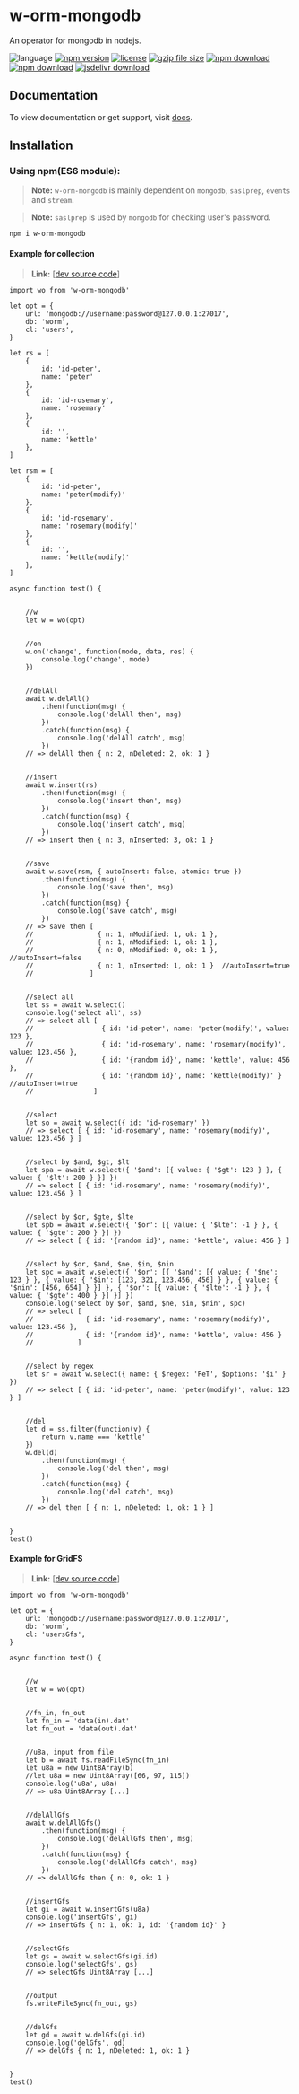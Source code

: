 # w-orm-mongodb
An operator for mongodb in nodejs.

![language](https://img.shields.io/badge/language-JavaScript-orange.svg) 
[![npm version](http://img.shields.io/npm/v/w-orm-mongodb.svg?style=flat)](https://npmjs.org/package/w-orm-mongodb) 
[![license](https://img.shields.io/npm/l/w-orm-mongodb.svg?style=flat)](https://npmjs.org/package/w-orm-mongodb) 
[![gzip file size](http://img.badgesize.io/yuda-lyu/w-orm-mongodb/master/dist/w-orm-mongodb.umd.js.svg?compression=gzip)](https://github.com/yuda-lyu/w-orm-mongodb)
[![npm download](https://img.shields.io/npm/dt/w-orm-mongodb.svg)](https://npmjs.org/package/w-orm-mongodb) 
[![npm download](https://img.shields.io/npm/dm/w-orm-mongodb.svg)](https://npmjs.org/package/w-orm-mongodb) 
[![jsdelivr download](https://img.shields.io/jsdelivr/npm/hm/w-orm-mongodb.svg)](https://www.jsdelivr.com/package/npm/w-orm-mongodb)

## Documentation
To view documentation or get support, visit [docs](https://yuda-lyu.github.io/w-orm-mongodb/WOrm.html).

## Installation
### Using npm(ES6 module):
> **Note:** `w-orm-mongodb` is mainly dependent on `mongodb`, `saslprep`, `events` and `stream`.

> **Note:** `saslprep` is used by `mongodb` for checking user's password.

```alias
npm i w-orm-mongodb
```
#### Example for collection
> **Link:** [[dev source code](https://github.com/yuda-lyu/w-orm-mongodb/blob/master/g-basic.mjs)]
```alias
import wo from 'w-orm-mongodb'

let opt = {
    url: 'mongodb://username:password@127.0.0.1:27017',
    db: 'worm',
    cl: 'users',
}

let rs = [
    {
        id: 'id-peter',
        name: 'peter'
    },
    {
        id: 'id-rosemary',
        name: 'rosemary'
    },
    {
        id: '',
        name: 'kettle'
    },
]

let rsm = [
    {
        id: 'id-peter',
        name: 'peter(modify)'
    },
    {
        id: 'id-rosemary',
        name: 'rosemary(modify)'
    },
    {
        id: '',
        name: 'kettle(modify)'
    },
]

async function test() {


    //w
    let w = wo(opt)


    //on
    w.on('change', function(mode, data, res) {
        console.log('change', mode)
    })


    //delAll
    await w.delAll()
        .then(function(msg) {
            console.log('delAll then', msg)
        })
        .catch(function(msg) {
            console.log('delAll catch', msg)
        })
    // => delAll then { n: 2, nDeleted: 2, ok: 1 }


    //insert
    await w.insert(rs)
        .then(function(msg) {
            console.log('insert then', msg)
        })
        .catch(function(msg) {
            console.log('insert catch', msg)
        })
    // => insert then { n: 3, nInserted: 3, ok: 1 }


    //save
    await w.save(rsm, { autoInsert: false, atomic: true })
        .then(function(msg) {
            console.log('save then', msg)
        })
        .catch(function(msg) {
            console.log('save catch', msg)
        })
    // => save then [ 
    //                { n: 1, nModified: 1, ok: 1 },
    //                { n: 1, nModified: 1, ok: 1 }, 
    //                { n: 0, nModified: 0, ok: 1 }, //autoInsert=false
    //                { n: 1, nInserted: 1, ok: 1 }  //autoInsert=true
    //              ]


    //select all
    let ss = await w.select()
    console.log('select all', ss)
    // => select all [ 
    //                 { id: 'id-peter', name: 'peter(modify)', value: 123 },
    //                 { id: 'id-rosemary', name: 'rosemary(modify)', value: 123.456 },
    //                 { id: '{random id}', name: 'kettle', value: 456 },
    //                 { id: '{random id}', name: 'kettle(modify)' } //autoInsert=true
    //               ]


    //select
    let so = await w.select({ id: 'id-rosemary' })
    // => select [ { id: 'id-rosemary', name: 'rosemary(modify)', value: 123.456 } ]


    //select by $and, $gt, $lt
    let spa = await w.select({ '$and': [{ value: { '$gt': 123 } }, { value: { '$lt': 200 } }] })
    // => select [ { id: 'id-rosemary', name: 'rosemary(modify)', value: 123.456 } ]


    //select by $or, $gte, $lte
    let spb = await w.select({ '$or': [{ value: { '$lte': -1 } }, { value: { '$gte': 200 } }] })
    // => select [ { id: '{random id}', name: 'kettle', value: 456 } ]


    //select by $or, $and, $ne, $in, $nin
    let spc = await w.select({ '$or': [{ '$and': [{ value: { '$ne': 123 } }, { value: { '$in': [123, 321, 123.456, 456] } }, { value: { '$nin': [456, 654] } }] }, { '$or': [{ value: { '$lte': -1 } }, { value: { '$gte': 400 } }] }] })
    console.log('select by $or, $and, $ne, $in, $nin', spc)
    // => select [
    //             { id: 'id-rosemary', name: 'rosemary(modify)', value: 123.456 },
    //             { id: '{random id}', name: 'kettle', value: 456 }
    //           ]


    //select by regex
    let sr = await w.select({ name: { $regex: 'PeT', $options: '$i' } })
    // => select [ { id: 'id-peter', name: 'peter(modify)', value: 123 } ]


    //del
    let d = ss.filter(function(v) {
        return v.name === 'kettle'
    })
    w.del(d)
        .then(function(msg) {
            console.log('del then', msg)
        })
        .catch(function(msg) {
            console.log('del catch', msg)
        })
    // => del then [ { n: 1, nDeleted: 1, ok: 1 } ]
    

}
test()
```
#### Example for GridFS
> **Link:** [[dev source code](https://github.com/yuda-lyu/w-orm-mongodb/blob/master/g-gfs.mjs)]
```alias
import wo from 'w-orm-mongodb'

let opt = {
    url: 'mongodb://username:password@127.0.0.1:27017',
    db: 'worm',
    cl: 'usersGfs',
}

async function test() {


    //w
    let w = wo(opt)


    //fn_in, fn_out
    let fn_in = 'data(in).dat'
    let fn_out = 'data(out).dat'


    //u8a, input from file
    let b = await fs.readFileSync(fn_in)
    let u8a = new Uint8Array(b)
    //let u8a = new Uint8Array([66, 97, 115])
    console.log('u8a', u8a)
    // => u8a Uint8Array [...]


    //delAllGfs
    await w.delAllGfs()
        .then(function(msg) {
            console.log('delAllGfs then', msg)
        })
        .catch(function(msg) {
            console.log('delAllGfs catch', msg)
        })
    // => delAllGfs then { n: 0, ok: 1 }


    //insertGfs
    let gi = await w.insertGfs(u8a)
    console.log('insertGfs', gi)
    // => insertGfs { n: 1, ok: 1, id: '{random id}' }


    //selectGfs
    let gs = await w.selectGfs(gi.id)
    console.log('selectGfs', gs)
    // => selectGfs Uint8Array [...]


    //output
    fs.writeFileSync(fn_out, gs)


    //delGfs
    let gd = await w.delGfs(gi.id)
    console.log('delGfs', gd)
    // => delGfs { n: 1, nDeleted: 1, ok: 1 }


}
test()
```
